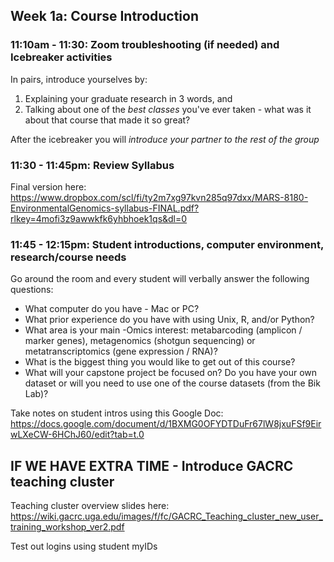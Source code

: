 ## Week 1a: Course Introduction

### 11:10am - 11:30: Zoom troubleshooting (if needed) and Icebreaker activities

In pairs, introduce yourselves by:
  1) Explaining your graduate research in 3 words, and
  2) Talking about one of the *best classes* you've ever taken - what was it about that course that made it so great? 

After the icebreaker you will *introduce your partner to the rest of the group*

### 11:30 - 11:45pm: Review Syllabus 

Final version here: https://www.dropbox.com/scl/fi/ty2m7xg97kvn285q97dxx/MARS-8180-EnvironmentalGenomics-syllabus-FINAL.pdf?rlkey=4mofi3z9awwkfk6yhbhoek1qs&dl=0

### 11:45 - 12:15pm: Student introductions, computer environment, research/course needs

Go around the room and every student will verbally answer the following questions:

* What computer do you have - Mac or PC?
* What prior experience do you have with using Unix, R, and/or Python?
* What area is your main -Omics interest: metabarcoding (amplicon / marker genes), metagenomics (shotgun sequencing) or metatranscriptomics (gene expression / RNA)?
* What is the biggest thing you would like to get out of this course?
* What will your capstone project be focused on? Do you have your own dataset or will you need to use one of the course datasets (from the Bik Lab)? 

Take notes on student intros using this Google Doc: https://docs.google.com/document/d/1BXMG0OFYDTDuFr67lW8jxuFSf9EirwLXeCW-6HChJ60/edit?tab=t.0

## IF WE HAVE EXTRA TIME - Introduce GACRC teaching cluster

Teaching cluster overview slides here: https://wiki.gacrc.uga.edu/images/f/fc/GACRC_Teaching_cluster_new_user_training_workshop_ver2.pdf

Test out logins using student myIDs
